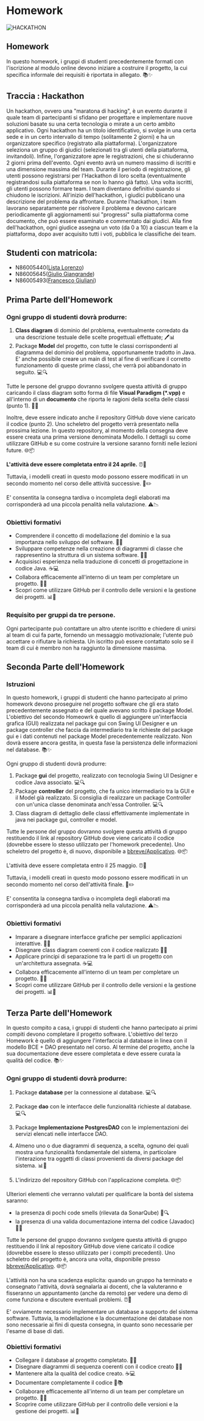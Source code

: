 # Homework
![HACKATHON](https://blog.aevo.com.br/wp-content/uploads/2020/11/hackathon-o-que-e.jpg)

## Homework

In questo homework, i gruppi di studenti precedentemente formati con l'iscrizione al modulo online devono iniziare a costruire il progetto, la cui specifica informale dei requisiti è riportata in allegato. 📚✨

## Traccia : Hackathon

Un hackathon, ovvero una "maratona di hacking", è un evento durante il quale team di partecipanti si sfidano per progettare e implementare nuove soluzioni basate su una certa tecnologia o mirate a un certo ambito applicativo.
Ogni hackathon ha un titolo identificativo, si svolge in una certa sede e in un certo intervallo di tempo (solitamente 2 giorni) e ha un organizzatore specifico (registrato alla piattaforma). L'organizzatore seleziona un gruppo di giudici (selezionati tra gli utenti della piattaforma, invitandoli). Infine, l'organizzatore apre le registrazioni, che si chiuderanno 2 giorni prima dell'evento. Ogni evento avrà un numero massimo di iscritti e una dimensione massima del team.
Durante il periodo di registrazione, gli utenti possono registrarsi per l'Hackathon di loro scelta (eventualmente registrandosi sulla piattaforma se non lo hanno già fatto). Una volta iscritti, gli utenti possono formare team. I team diventano definitivi quando si chiudono le iscrizioni. All'inizio dell'hackathon, i giudici pubblicano una descrizione del problema da affrontare.
Durante l'hackathon, i team lavorano separatamente per risolvere il problema e devono caricare periodicamente gli aggiornamenti sui "progressi" sulla piattaforma come documento, che può essere esaminato e commentato dai giudici. Alla fine dell'hackathon, ogni giudice assegna un voto (da 0 a 10) a ciascun team e la piattaforma, dopo aver acquisito tutti i voti, pubblica le classifiche dei team.

## Studenti con matricola:
- N86005440([Lista Lorenzo](https://github.com/TheHeroesSoul))
- N86005645([Giulio Giangrande](https://github.com/imgg98))
- N86005493([Francesco Giuliani](https://github.com/elipnotic))

## Prima Parte dell'Homework
### Ogni gruppo di studenti dovrà produrre:

1. **Class diagram** di dominio del problema, eventualmente corredato da una descrizione testuale delle scelte progettuali effettuate; 🖊️📊
2. Package **Model** del progetto, con tutte le classi corrispondenti al diagramma del dominio del problema, opportunamente tradotto in Java. E' anche possibile creare un main di test al fine di verificare il corretto funzionamento di queste prime classi, che verrà poi abbandonato in seguito. 💻🔍

Tutte le persone del gruppo dovranno svolgere questa attività di gruppo caricando il class diagram sotto forma di file **Visual Paradigm (*.vpp)** e all'interno di un **documento** che riporta le ragioni della scelta delle classi (punto 1). 📁📝

Inoltre, deve essere indicato anche il repository GitHub dove viene caricato il codice (punto 2). Uno scheletro del progetto verrà presentato nella prossima lezione. In questo repository, al momento della consegna deve essere creata una prima versione denominata Modello. I dettagli su come utilizzare GitHub e su come costruire la versione saranno forniti nelle lezioni future. 🌐📦

**L'attività deve essere completata entro il 24 aprile.** ⏰📅

Tuttavia, i modelli creati in questo modo possono essere modificati in un secondo momento nel corso delle attività successive. 🔄✏️

E' consentita la consegna tardiva o incompleta degli elaborati ma corrisponderà ad una piccola penalità nella valutazione. ⚠️📉

### Obiettivi formativi
- Comprendere il concetto di modellazione del dominio e la sua importanza nello sviluppo del software. 🧠💡
- Sviluppare competenze nella creazione di diagrammi di classe che rappresentino la struttura di un sistema software. 📐📖
- Acquisisci esperienza nella traduzione di concetti di progettazione in codice Java. ☕💻
- Collabora efficacemente all'interno di un team per completare un progetto. 🤝👥
- Scopri come utilizzare GitHub per il controllo delle versioni e la gestione dei progetti. 📊🔧

### Requisito per gruppi da tre persone.
Ogni partecipante può contattare un altro utente iscritto e chiedere di unirsi al team di cui fa parte, fornendo un messaggio motivazionale; l'utente può accettare o rifiutare la richiesta. Un iscritto può essere contattato solo se il team di cui è membro non ha raggiunto la dimensione massima.

## Seconda Parte dell'Homework
### Istruzioni
In questo homework, i gruppi di studenti che hanno partecipato al primo homework devono proseguire nel progetto software che gli era stato precedentemente assegnato e del quale avevano scritto il package Model. L'obiettivo del secondo Homeowrk è quello di aggiungere un'interfaccia grafica (GUI) realizzata nel package gui con Swing UI Designer e un package controller che faccia da intermediario tra le richieste del package gui e i dati contenuti nel package Model precedentemente realizzato. Non dovrà essere ancora gestita, in questa fase la persistenza delle informazioni nel database. 📚✨

Ogni gruppo di studenti dovrà produrre:

1. Package **gui** del progetto, realizzato con tecnologia Swing UI Designer e codice Java associato. 💻🔍
2. Package **controller** del progetto, che fa unico intermediario tra la GUI e il Model già realizzato. Si consiglia di realizzare un package Controller con un'unica classe denominata anch'essa Controller. 💻🔍
3. Class diagram di dettaglio delle classi effettivamente implementate in java nei package gui, controller e model.

Tutte le persone del gruppo dovranno svolgere questa attività di gruppo restituendo il link al repository GitHub dove viene caricato il codice (dovrebbe essere lo stesso utilizzato per l'homework precedente). Uno scheletro del progetto è, di nuovo, disponibile a [bbreve/Applicativo](https://github.com/bbreve/Applicativo). 🌐📦

L'attività deve essere completata entro il 25 maggio. ⏰📅

Tuttavia, i modelli creati in questo modo possono essere modificati in un secondo momento nel corso dell'attività finale. 🔄✏️

E' consentita la consegna tardiva o incompleta degli elaborati ma corrisponderà ad una piccola penalità nella valutazione. ⚠️📉

### Obiettivi formativi
- Imparare a disegnare interfacce grafiche per semplici applicazioni interattive. 🧠💡
- Disegnare class diagram coerenti con il codice realizzato 📐📖
- Applicare principi di separazione tra le parti di un progetto con un'architettura assegnata. ☕💻
- Collabora efficacemente all'interno di un team per completare un progetto. 🤝👥
- Scopri come utilizzare GitHub per il controllo delle versioni e la gestione dei progetti. 📊🔧

## Terza Parte dell'Homework

In questo compito a casa, i gruppi di studenti che hanno partecipato ai primi compiti devono completare il progetto software. L'obiettivo del terzo Homework è quello di aggiungere l'interfaccia al database in linea con il modello BCE + DAO presentato nel corso. Al termine del progetto, anche la sua documentazione deve essere completata e deve essere curata la qualità del codice. 📚✨

### Ogni gruppo di studenti dovrà produrre:

1. Package **database** per la connessione al database. 💻🔍

2. Package **dao** con le interfacce delle funzionalità richieste al database. 💻🔍

3. Package **Implementazione PostgresDAO** con le implementazioni dei servizi elencati nelle interfacce DAO.

4. Almeno uno o due diagrammi di sequenza, a scelta, ognuno dei quali mostra una funzionalità fondamentale del sistema, in particolare l'interazione tra oggetti di classi provenienti da diversi package del sistema. 📊🔗

5. L'indirizzo del repository GitHub con l'applicazione completa. 🌐📦

Ulteriori elementi che verranno valutati per qualificare la bontà del sistema saranno:

- la presenza di pochi code smells (rilevata da SonarQube) 👃🔍
- la presenza di una valida documentazione interna del codice (Javadoc) 📄📝

Tutte le persone del gruppo dovranno svolgere questa attività di gruppo restituendo il link al repository GitHub dove viene caricato il codice (dovrebbe essere lo stesso utilizzato per i compiti precedenti). Uno scheletro del progetto è, ancora una volta, disponibile presso [bbreve/Applicativo](https://github.com/bbreve/Applicativo). 🌐📦

L'attività non ha una scadenza esplicita: quando un gruppo ha terminato e consegnato l'attività, dovrà segnalarla ai docenti, che la valuteranno e fisseranno un appuntamento (anche da remoto) per vedere una demo di come funziona e discutere eventuali problemi. ⏰📅

E' ovviamente necessario implementare un database a supporto del sistema software. Tuttavia, la modellazione e la documentazione dei database non sono necessarie ai fini di questa consegna, in quanto sono necessarie per l'esame di base di dati.

### Obiettivi formativi

- Collegare il database al progetto completato. 🧠💡
- Disegnare diagrammi di sequenza coerenti con il codice creato 📐📖
- Mantenere alta la qualità del codice creato. ☕💻
- Documentare completamente il codice 📝📚
- Collaborare efficacemente all'interno di un team per completare un progetto. 🤝👥
- Scoprire come utilizzare GitHub per il controllo delle versioni e la gestione dei progetti. 📊🔧
